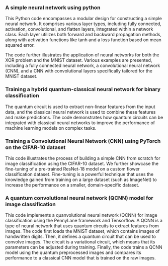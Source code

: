 ### A simple neural network using python
This Python code encompasses a modular design for constructing a simple neural network. It comprises various layer types, including fully connected, activation, convolutional, and flatten layers, integrated within a network class. Each layer utilizes both forward and backward propagation methods, along with activation functions like tanh and a loss function based on mean squared error.

The code further illustrates the application of neural networks for both the XOR problem and the MNIST dataset. Various examples are presented, including a fully connected neural network, a convolutional neural network (CNN), and a CNN with convolutional layers specifically tailored for the MNIST dataset.

### **Training a hybrid quantum-classical neural network for binary classification**
The quantum circuit is used to extract non-linear features from the input data, and the classical neural network is used to combine these features and make predictions. The code demonstrates how quantum circuits can be integrated with classical neural networks to improve the performance of machine learning models on complex tasks.

### Training a Convolutional Neural Network (CNN) using PyTorch on the CIFAR-10 dataset
This code illustrates the process of building a simple CNN from scratch for image classification using the CIFAR-10 dataset. We further showcase the fine-tuning of a pre-trained ResNet-18 model on a custom flower classification dataset. Fine-tuning is a powerful technique that uses the knowledge gained from training on a large dataset (such as ImageNet) to increase the performance on a smaller, domain-specific dataset.

### A quantum convolutional neural network (QCNN) model for image classification
This code implements a quanvolutional neural network (QCNN) for image classification using the PennyLane framework and Tensorflow. A QCNN is a type of neural network that uses quantum circuits to extract features from images. The code first loads the MNIST dataset, which contains images of handwritten digits. Then, it defines a quantum circuit that can be used to convolve images. The circuit is a variational circuit, which means that its parameters can be adjusted during training. Finally, the code trains a QCNN model using the quantum preprocessed images and compares its performance to a classical CNN model that is trained on the raw images.
